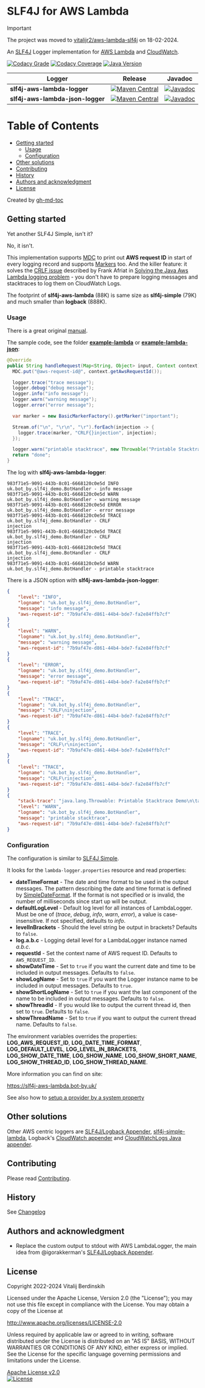 # SLF4J for AWS Lambda

> [!IMPORTANT]
> The project was moved to [vitalijr2/aws-lambda-slf4j](https://github.com/vitalijr2/aws-lambda-slf4j) on 18-02-2024.

An [SLF4J][] Logger implementation for [AWS Lambda][lambda] and [CloudWatch][cloudwatch].

[![Codacy Grade](https://app.codacy.com/project/badge/Grade/dda626a02daf464c94aa10955a6b8f6b)](https://www.codacy.com/gl/bot-by/slf4j-aws-lambda/dashboard?utm_source=gitlab.com&utm_medium=referral&utm_content=bot-by/slf4j-aws-lambda&utm_campaign=Badge_Grade)
[![Codacy Coverage](https://app.codacy.com/project/badge/Coverage/dda626a02daf464c94aa10955a6b8f6b)](https://www.codacy.com/gl/bot-by/slf4j-aws-lambda/dashboard?utm_source=gitlab.com&utm_medium=referral&utm_content=bot-by/slf4j-aws-lambda&utm_campaign=Badge_Coverage)
[![Java Version](https://img.shields.io/static/v1?label=java&message=11&color=blue&logo=java&logoColor=E23D28)](https://www.oracle.com/java/technologies/javase-jdk11-downloads.html)

| Logger | Release | Javadoc |
|---|---|---|
| **slf4j-aws-lambda-logger** | [![Maven Central](https://img.shields.io/maven-central/v/uk.bot-by/slf4j-aws-lambda-logger)](https://search.maven.org/artifact/uk.bot-by/slf4j-aws-lambda-logger) | [![Javadoc](https://javadoc.io/badge2/uk.bot-by/slf4j-aws-lambda-logger/javadoc.svg)](https://javadoc.io/doc/uk.bot-by/slf4j-aws-lambda-logger) |
| **slf4j-aws-lambda-json-logger** | [![Maven Central](https://img.shields.io/maven-central/v/uk.bot-by/slf4j-aws-lambda-json-logger)](https://search.maven.org/artifact/uk.bot-by/slf4j-aws-lambda-json-logger) | [![Javadoc](https://javadoc.io/badge2/uk.bot-by/slf4j-aws-lambda-json-logger/javadoc.svg)](https://javadoc.io/doc/uk.bot-by/slf4j-aws-lambda-json-logger) |


Table of Contents
=================

   * [Getting started](#getting-started)
      * [Usage](#usage)
      * [Configuration](#configuration)
   * [Other solutions](#other-solutions)
   * [Contributing](#contributing)
   * [History](#history)
   * [Authors and acknowledgment](#authors-and-acknowledgment)
   * [License](#license)

Created by [gh-md-toc](https://github.com/ekalinin/github-markdown-toc)

## Getting started

Yet another SLF4J Simple, isn't it?

No, it isn't.

This implementation supports [MDC][mdc] to print out **AWS request ID** in start of every logging
record and supports [Markers][marker] too. And the killer feature: it solves
the [CRLF issue](https://twitter.com/ben11kehoe/status/1264597451010433025) described by
Frank Afriat in [Solving the Java Aws Lambda logging problem][aws-lambda-logging-problem] - you
don't have to prepare logging messages and stacktraces to log them on CloudWatch Logs.

The footprint of **slf4j-aws-lambda** (88K) is same size as **slf4j-simple** (79K) and much smaller
than **logback** (888K).

### Usage

There is a great original [manual][manual].

The sample code, see the folder **[example-lambda](example-lambda)** or **[example-lambda-json](example-lambda-json)**:

```java
@Override
public String handleRequest(Map<String, Object> input, Context context) {
  MDC.put("@aws-request-id@", context.getAwsRequestId());

  logger.trace("trace message");
  logger.debug("debug message");
  logger.info("info message");
  logger.warn("warning message");
  logger.error("error message");

  var marker = new BasicMarkerFactory().getMarker("important");

  Stream.of("\n", "\r\n", "\r").forEach(injection -> {
    logger.trace(marker, "CRLF{}injection", injection);
  });

  logger.warn("printable stacktrace", new Throwable("Printable Stacktrace Demo"));
  return "done";
}
```

The log with **slf4j-aws-lambda-logger**:

```log
983f71e5-9091-443b-8c01-6668120c0e5d INFO uk.bot_by.slf4j_demo.BotHandler - info message
983f71e5-9091-443b-8c01-6668120c0e5d WARN uk.bot_by.slf4j_demo.BotHandler - warning message
983f71e5-9091-443b-8c01-6668120c0e5d ERROR uk.bot_by.slf4j_demo.BotHandler - error message
983f71e5-9091-443b-8c01-6668120c0e5d TRACE uk.bot_by.slf4j_demo.BotHandler - CRLF
injection
983f71e5-9091-443b-8c01-6668120c0e5d TRACE uk.bot_by.slf4j_demo.BotHandler - CRLF
injection
983f71e5-9091-443b-8c01-6668120c0e5d TRACE uk.bot_by.slf4j_demo.BotHandler - CRLF
injection
983f71e5-9091-443b-8c01-6668120c0e5d WARN uk.bot_by.slf4j_demo.BotHandler - printable stacktrace
```

There is a JSON option with **slf4j-aws-lambda-json-logger**:
```json
{
    "level": "INFO",
    "logname": "uk.bot_by.slf4j_demo.BotHandler",
    "message": "info message",
    "aws-request-id": "7b9af47e-d861-44b4-bde7-fa2e84ffb7cf"
}
{
    "level": "WARN",
    "logname": "uk.bot_by.slf4j_demo.BotHandler",
    "message": "warning message",
    "aws-request-id": "7b9af47e-d861-44b4-bde7-fa2e84ffb7cf"
}
{
    "level": "ERROR",
    "logname": "uk.bot_by.slf4j_demo.BotHandler",
    "message": "error message",
    "aws-request-id": "7b9af47e-d861-44b4-bde7-fa2e84ffb7cf"
}
{
    "level": "TRACE",
    "logname": "uk.bot_by.slf4j_demo.BotHandler",
    "message": "CRLF\ninjection",
    "aws-request-id": "7b9af47e-d861-44b4-bde7-fa2e84ffb7cf"
}
{
    "level": "TRACE",
    "logname": "uk.bot_by.slf4j_demo.BotHandler",
    "message": "CRLF\r\ninjection",
    "aws-request-id": "7b9af47e-d861-44b4-bde7-fa2e84ffb7cf"
}
{
    "level": "TRACE",
    "logname": "uk.bot_by.slf4j_demo.BotHandler",
    "message": "CRLF\rinjection",
    "aws-request-id": "7b9af47e-d861-44b4-bde7-fa2e84ffb7cf"
}
{
    "stack-trace": "java.lang.Throwable: Printable Stacktrace Demo\n\tat uk.bot_by.slf4j_demo.BotHandler.handleRequest(BotHandler.java:36)\n\tat uk.bot_by.slf4j_demo.BotHandler.handleRequest(BotHandler.java:12)\n\tat lambdainternal.EventHandlerLoader$PojoHandlerAsStreamHandler.handleRequest(EventHandlerLoader.java:205)\n\tat lambdainternal.EventHandlerLoader$2.call(EventHandlerLoader.java:905)\n\tat lambdainternal.AWSLambda.startRuntime(AWSLambda.java:261)\n\tat lambdainternal.AWSLambda.startRuntime(AWSLambda.java:200)\n\tat lambdainternal.AWSLambda.main(AWSLambda.java:194)\n",
    "level": "WARN",
    "logname": "uk.bot_by.slf4j_demo.BotHandler",
    "message": "printable stacktrace",
    "aws-request-id": "7b9af47e-d861-44b4-bde7-fa2e84ffb7cf"
}
```

### Configuration

The configuration is similar to [SLF4J Simple][slf4j-simple].

It looks for the `lambda-logger.properties` resource and read properties:

* **dateTimeFormat** - The date and time format to be used in the output messages. The pattern
  describing the date and time format is defined by [SimpleDateFormat][]. If the format is not
  specified or is invalid, the number of milliseconds since start up will be output.
* **defaultLogLevel** - Default log level for all instances of LambdaLogger.
  Must be one of (_trace_, _debug_, _info_, _warn_, _error_), a value is case-insensitive.
  If not specified, defaults to _info_.
* **levelInBrackets** - Should the level string be output in brackets? Defaults to `false`.
* **log.a.b.c** - Logging detail level for a LambdaLogger instance named _a.b.c_.
* **requestId** - Set the context name of AWS request ID. Defaults to `AWS_REQUEST_ID`.
* **showDateTime** - Set to `true` if you want the current date and time to be included in output
  messages. Defaults to `false`.
* **showLogName** - Set to `true` if you want the Logger instance name to be included in output
  messages. Defaults to `true`.
* **showShortLogName** - Set to `true` if you want the last component of the name to be included in
  output messages. Defaults to `false`.
* **showThreadId** - If you would like to output the current thread id, then set to `true`.
  Defaults to `false`.
* **showThreadName** - Set to `true` if you want to output the current thread name.
  Defaults to `false`.

The environment variables overrides the properties: **LOG_AWS_REQUEST_ID**,
**LOG_DATE_TIME_FORMAT**, **LOG_DEFAULT_LEVEL**, **LOG_LEVEL_IN_BRACKETS**, **LOG_SHOW_DATE_TIME**,
**LOG_SHOW_NAME**, **LOG_SHOW_SHORT_NAME**, **LOG_SHOW_THREAD_ID**, **LOG_SHOW_THREAD_NAME**.

More information you can find on site:

https://slf4j-aws-lambda.bot-by.uk/

See also how to [setup a provider by a system property][setup-provider]

## Other solutions

Other AWS centric loggers are [SLF4J/Logback Appender][awslambda-logback], [slf4j-simple-lambda][],
Logback's [CloudWatch appender][cloudwatch-appender] and [CloudWatchLogs Java appender][cloudwatchlogs-java-appender].

## Contributing

Please read [Contributing](contributing.md).

## History

See [Changelog](changelog.md)

## Authors and acknowledgment

- Replace the custom output to stdout with AWS LambdaLogger, the main idea from @igorakkerman's [SLF4J/Logback Appender][awslambda-logback].


## License

Copyright 2022-2024 Vitalij Berdinskih

Licensed under the Apache License, Version 2.0 (the "License");
you may not use this file except in compliance with the License.
You may obtain a copy of the License at

http://www.apache.org/licenses/LICENSE-2.0

Unless required by applicable law or agreed to in writing, software
distributed under the License is distributed on an "AS IS" BASIS,
WITHOUT WARRANTIES OR CONDITIONS OF ANY KIND, either express or implied.
See the License for the specific language governing permissions and
limitations under the License.

[Apache License v2.0](LICENSE)  
[![License](https://img.shields.io/badge/license-Apache%202.0-blue.svg?style=flat)](http://www.apache.org/licenses/LICENSE-2.0.html)

[SLF4J]: https://www.slf4j.org/

[lambda]: https://aws.amazon.com/lambda/

[cloudwatch]: https://aws.amazon.com/cloudwatch/

[mdc]: https://www.slf4j.org/manual.html#mdc "Mapped Diagnostic Context (MDC)"

[marker]: https://www.slf4j.org/apidocs/org/slf4j/Marker.html

[aws-lambda-logging-problem]: https://frank-afriat.medium.com/solving-the-java-aws-lambda-logging-problem-305b06df457f

[manual]: https://www.slf4j.org/manual.html "SLF4J user manual"

[slf4j-simple]: https://www.slf4j.org/api/org/slf4j/simple/SimpleLogger.html

[SimpleDateFormat]: https://docs.oracle.com/en/java/javase/11/docs/api/java.base/java/text/SimpleDateFormat.html

[awslambda-logback]: https://github.com/jlib-framework/jlib-awslambda-logback

[slf4j-simple-lambda]: https://github.com/microlam-io/slf4j-simple-lambda

[cloudwatch-appender]: https://github.com/sndyuk/logback-more-appenders

[cloudwatchlogs-java-appender]: https://github.com/boxfuse/cloudwatchlogs-java-appender

[setup-provider]: https://slf4j-aws-lambda.bot-by.uk/setup-provider.html
